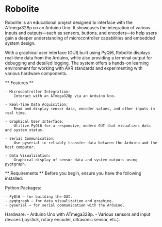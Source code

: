 # Robolite
 
Robolite is an educational project designed to interface with the ATmega328p on an Arduino Uno. It showcases the integration of various inputs and outputs—such as sensors, buttons, and encoders—to help users gain a deeper understanding of microcontroller capabilities and embedded system design.

With a graphical user interface (GUI) built using PyQt6, Robolite displays real-time data from the Arduino, while also providing a terminal output for debugging and detailed logging. The system offers a hands-on learning environment for working with AVR standards and experimenting with various hardware components.

** Features **

    - Microcontroller Integration:
        Interact with an ATmega328p via an Arduino Uno.

    - Real-Time Data Acquisition:
        Read and display sensor data, encoder values, and other inputs in real time.

    - Graphical User Interface:
        Utilize PyQt6 for a responsive, modern GUI that visualizes data and system status.

    - Serial Communication:
        Use pyserial to reliably transfer data between the Arduino and the host computer.

    - Data Visualization:
        Graphical display of sensor data and system outputs using pyqtgraph.


** Requirements **
Before you begin, ensure you have the following installed:

Python Packages:

    - PyQt6 – for building the GUI.
    - pyqtgraph – for data visualization and graphing.
    - pyserial – for serial communication with the Arduino.

Hardware:
    - Arduino Uno with ATmega328p.
    - Various sensors and input devices (joystick, rotary encoder, ultrasonic sensor, etc.).